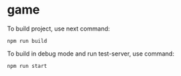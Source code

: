 # game

To build project, use next command:
```
npm run build
```

To build in debug mode and run test-server, use command:
```
npm run start
```